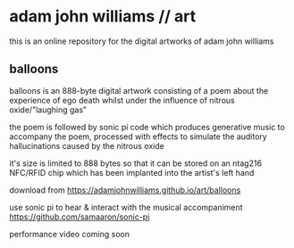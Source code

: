 # adam john williams // art

this is an online repository for the digital artworks of adam john williams

## balloons
balloons is an 888-byte digital artwork consisting of a poem about the experience of ego death whilst under the influence of nitrous oxide/"laughing gas"

the poem is followed by sonic pi code which produces generative music to accompany the poem, processed with effects to simulate the auditory hallucinations caused by the nitrous oxide

it's size is limited to 888 bytes so that it can be stored on an ntag216 NFC/RFID chip which has been implanted into the artist's left hand


download from https://adamjohnwilliams.github.io/art/balloons

use sonic pi to hear & interact with the musical accompaniment https://github.com/samaaron/sonic-pi

performance video coming soon
